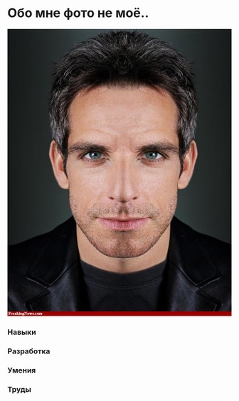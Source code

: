 # Обо мне   фото не моё..
![Фото не моё](img/Ben-Stiller-with-Symmetrical-Face-58616.jpg)
### Навыки
### Разработка
### Умения
### Труды
